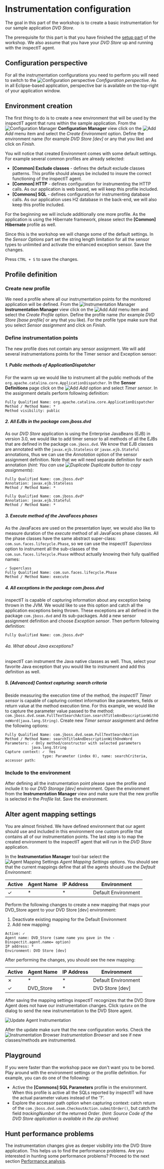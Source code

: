 # Instrumentation configuration
The goal in this part of the workshop is to create a basic instrumentation for our sample application _DVD Store_.

The prerequisite for this part is that you have finished the [setup part](DVD_SETUP.md) of the workshop. We also assume that you have your _DVD Store_ up and running with the inspectIT agent.

## Configuration perspective
For all the instrumentation configurations you need to perform you will need to switch to the ![Configuration perspective](../images/compass.png?raw=true) *Configuration perspective*. As in all Eclipse-based application, perspective bar is available on the top-right of your application window.

## Environment creation
The first thing to do is to create a new environment that will be used by the inspectIT agent that runs within the sample application. From the ![Configuration Manager](../images/compass.png?raw=true) **Configuration Manager** view click on the ![Add](../images/add_obj.gif?raw=true) *Add* menu item and select the *Create Environment* option. Define the environment name (for example *DVD Store [dev]* or any that you like) and click on *Finish*.

You will notice that created Environment comes with some default settings.  For example several common profiles are already selected:
 - **[Common] Exclude classes** - defines the default exclude classes patterns. This profile should always be included to insure the correct functioning of the inspectIT agent.
 - **[Common] HTTP** - defines configuration for instrumenting the HTTP calls. As our application is web based, we will keep this profile included.
 - **[Commons] SQL** - defines configuration for instrumenting database calls. As our application uses H2 database in the back-end, we will also keep this profile included.

For the beginning we will include additionally one more profile. As the application is using the Hibernate framework, please select the **[Common] Hibernate** profile as well.

Since this is the workshop we will change some of the default settings. In the *Sensor Options* part set the string length limitation for all the sensor types to unlimited and activate the enhanced exception sensor. Save the changes.

Press ```CTRL + S``` to save the changes.

## Profile definition
### Create new profile
We need a profile where all our instrumentation points for the monitored application will be defined.  From the ![Instrumentation Manager](../images/compass.png?raw=true) **Instrumentation Manager** view click on the ![Add](../images/add_obj.gif?raw=true) *Add* menu item and select the *Create Profile* option. Define the profile name (for example *DVD Store [base profile]* or any that you like). For the profile type make sure that you select *Sensor assignment* and click on *Finish*.

### Define instrumentation points
The new profile does not contain any sensor assignment. We will add several instrumentations points for the Timer sensor and Exception sensor:

##### 1. Public methods of ApplicationDispatcher
For the warm up we would like to instrument all the public methods of the `org.apache.catalina.core.ApplicationDispatcher`.  In the **Sensor Definitions** page click on the ![Add](../images/add_obj.gif?raw=true) *Add* option and select *Timer sensor*. In the assignment details perform following definition:
```
Fully Qualified Name: org.apache.catalina.core.ApplicationDispatcher
Method / Method Name: *
Method visibility: public
```

##### 2. All EJBs in the package *com.jboss.dvd*
As our *DVD Store* application is using the Enterprise JavaBeans (EJB) in version 3.0, we would like to add timer sensor to all methods of all the EJBs that are defined in the package `com.jboss.dvd`. We know that EJB classes are annotated with the `javax.ejb.Stateless` or `javax.ejb.Stateful` annotations, thus we can use the *Annotation* option of the sensor assignment definition. Note that we will need separate definition for each annotation (*hint: You can use ![Duplicate](../images/copy_edit.gif?raw=true) Duplicate button to copy assignments*):
```
Fully Qualified Name: com.jboss.dvd*
Annotation: javax.ejb.Stateless
Method / Method Name: *
```
```
Fully Qualified Name: com.jboss.dvd*
Annotation: javax.ejb.Stateful
Method / Method Name: *
```

##### 3. Execute method of the JavaFaces phases
As the JavaFaces are used on the presentation layer, we would also like to measure duration of the  *execute* method of all JavaFaces phase classes. All the phase classes have the same abstract super-class: `com.sun.faces.lifecycle.Phase`, so we can use the inspectIT *Superclass* option to instrument all the sub-classes of the `com.sun.faces.lifecycle.Phase` without actually knowing their fully qualified names:
```
✓ Superclass
Fully Qualified Name: com.sun.faces.lifecycle.Phase
Method / Method Name: execute
```
##### 4. All exceptions in the package *com.jboss.dvd* 
inspectIT is capable of capturing information about any exception being thrown in the JVM. We would like to use this option and catch all the application exceptions being thrown. These exceptions are all defined in the package `com.jboss.dvd`  and its sub-packages. Add a new sensor assignment definition and choose *Exception sensor*. Then perform following definition:
```
Fully Qualified Name: com.jboss.dvd*
```
###### 4a. What about Java exceptions?
inspectIT can instrument the Java native classes as well. Thus, select your favorite Java exception that you would like to instrument and add this definition as well.

##### 5. [Advanced] Context capturing: search criteria
Beside measuring the execution time of the method, the *inspectIT Timer sensor* is capable of capturing context information like parameters, fields or return value at the method execution time. For this example, we would like to capture the parameter value passed to the method: `com.jboss.dvd.seam.FullTextSearchAction.searchTitleAndDescriptionWithOneWord(java.lang.String)`. Create new *Timer sensor* assignment and define the following options:
```
Fully Qualified Name: com.jboss.dvd.seam.FullTextSearchAction
Method / Method Name: searchTitleAndDescriptionWithOneWord
Parameters: ✓ Only method/constructor with selected parameters
            java.lang.String
Capture context: ✓  Yes 
                 type: Parameter (index 0), name: searchCriteria, accessor path:
```

### Include to the environment
After defining all the instrumentation point please save the profile and include it to our *DVD Storage [dev]* environment. Open the environment from the **Instrumentation Manager** view and make sure that the new profile is selected in the *Profile* list. Save the environment. 


## Alter agent mapping settings
You are almost finished. We have defined environment that our agent should use and included in this environment one custom profile that contains all of our instrumentation points. The last step is to map the created environment to the inspectIT agent that will run in the *DVD Store* application.

In the **Instrumentation Manager** tool-bar select the ![Agent Mapping Settings](../images/agent.gif?raw=true) *Agent Mapping Settings* options. You should see that the current mappings define that all the agents should use the *Default Environment*:

Active | Agent Name | IP Address | Environment
--- | --- | --- | ---
✓ | * | * | Default Environment

Perform the following changes to create a new mapping that maps your DVD_Store agent to your DVD Store [dev] environment:

1. Deactivate existing mapping for the Default Environment
2. Add new mapping:
``` 
Active: ✓
Agent name: DVD_Store (same name you gave in the -Dinspectit.agent.name= option)
IP address: *
Environment: DVD Store [dev]
```

After performing the changes, you should see the new mapping:

Active | Agent Name | IP Address | Environment
--- | --- | --- | ---
✗ | * | * | Default Environment
✓ | DVD_Store | * | DVD Store [dev]

After saving the mapping settings inspectIT recognizes that the DVD Store Agent does not have our instrumentation changes. Click ```Update``` on the dialog to send the new instrumentation to the DVD Store agent.


![Update Agent Instrumentation](../images/update_agent_instrumentation.png)

After the update make sure that the new configuration works. Check the ![Instrumentation Browser](../images/blue-document-tree.png?raw=true) *Instrumentation Browser* and see if new classes/methods are instrumented.

## Playground

If you were faster than the workshop pace we don't want you to be bored.  Play around with the environment settings or the profile definition. For example, you can do one of the following:
- Active the **[Commons] SQL Parameters** profile in the environment. When this profile is active all the SQLs reported by inspectIT will have the actual parameter values instead of the '?'.
- Explore the accessor path option when capturing context: catch return of the `com.jboss.dvd.seam.CheckoutAction.submitOrder()`, but catch the field *trackingNumber* of the returned *Order*. (*hint: Source Code of the DVD Store application is available in the zip archive*)

## Hunt performance problems

The instrumentation changes give as deeper visibility into the DVD Store application. This helps us to find the performance problems. Are you interested in hunting some performance problems? Proceed to the next section [Performance analysis](DVD_ANALYSIS.md).
